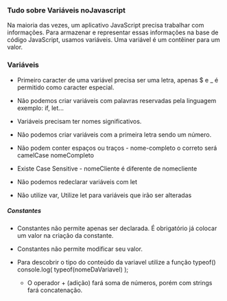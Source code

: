 ### Tudo sobre Variáveis no ​​Javascript
Na maioria das vezes, um aplicativo JavaScript precisa trabalhar com informações. Para armazenar e representar essas informações na base de código JavaScript, usamos variáveis. Uma variável é um contêiner para um valor.

### Variáveis
* Primeiro caracter de uma variável precisa ser uma letra, apenas $ e _ é permitido como caracter especial.

* Não podemos criar variáveis com palavras reservadas pela linguagem exemplo: if, let...

* Variáveis precisam ter nomes significativos.

* Não podemos criar variáveis com a primeira letra sendo um número.

* Não podem conter espaços ou traços - nome-completo o correto será camelCase nomeCompleto

* Existe Case Sensitive - nomeCliente é diferente de nomecliente

* Não podemos redeclarar variáveis com let

* Não utilize var, Utilize let para variáveis que irão ser alteradas

##### Constantes

* Constantes não permite apenas ser declarada. É obrigatório já colocar um valor na criação da constante.

* Constantes não permite modificar seu valor.

* Para descobrir o tipo do conteúdo da variavel utilize a função typeof()
console.log( typeof(nomeDaVariavel) );
   - O operador + (adição) fará soma de números, porém com strings fará concatenação.
